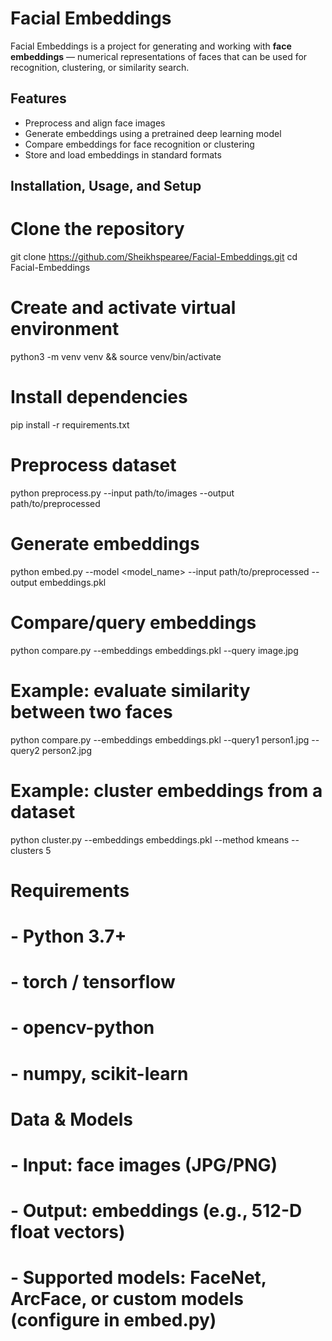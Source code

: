# Facial Embeddings
Facial Embeddings is a project for generating and working with **face embeddings** — numerical representations of faces that can be used for recognition, clustering, or similarity search.

## Features
- Preprocess and align face images  
- Generate embeddings using a pretrained deep learning model  
- Compare embeddings for face recognition or clustering  
- Store and load embeddings in standard formats  

## Installation, Usage, and Setup

# Clone the repository
git clone https://github.com/Sheikhspearee/Facial-Embeddings.git
cd Facial-Embeddings

# Create and activate virtual environment
python3 -m venv venv && source venv/bin/activate

# Install dependencies
pip install -r requirements.txt

# Preprocess dataset
python preprocess.py --input path/to/images --output path/to/preprocessed

# Generate embeddings
python embed.py --model <model_name> --input path/to/preprocessed --output embeddings.pkl

# Compare/query embeddings
python compare.py --embeddings embeddings.pkl --query image.jpg

# Example: evaluate similarity between two faces
python compare.py --embeddings embeddings.pkl --query1 person1.jpg --query2 person2.jpg

# Example: cluster embeddings from a dataset
python cluster.py --embeddings embeddings.pkl --method kmeans --clusters 5

# Requirements
# - Python 3.7+
# - torch / tensorflow
# - opencv-python
# - numpy, scikit-learn

# Data & Models
# - Input: face images (JPG/PNG)
# - Output: embeddings (e.g., 512-D float vectors)
# - Supported models: FaceNet, ArcFace, or custom models (configure in embed.py)

